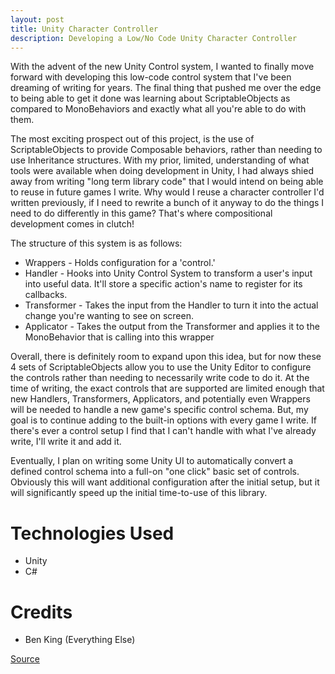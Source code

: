 ```yaml
---
layout: post
title: Unity Character Controller
description: Developing a Low/No Code Unity Character Controller
---
```

With the advent of the new Unity Control system, I wanted to finally move forward with developing this low-code control system that I've been dreaming of writing for years. The final thing that pushed me over the edge to being able to get it done was learning about ScriptableObjects as compared to MonoBehaviors and exactly what all you're able to do with them. 

The most exciting prospect out of this project, is the use of ScriptableObjects to provide Composable behaviors, rather than needing to use Inheritance structures. With my prior, limited, understanding of what tools were available when doing development in Unity, I had always shied away from writing "long term library code" that I would intend on being able to reuse in future games I write. Why would I reuse a character controller I'd written previously, if I need to rewrite a bunch of it anyway to do the things I need to do differently in this game? That's where compositional development comes in clutch!

The structure of this system is as follows:
* Wrappers - Holds configuration for a 'control.'
* Handler - Hooks into Unity Control System to transform a user's input into useful data. It'll store a specific action's name to register for its callbacks.
* Transformer - Takes the input from the Handler to turn it into the actual change you're wanting to see on screen. 
* Applicator - Takes the output from the Transformer and applies it to the MonoBehavior that is calling into this wrapper

Overall, there is definitely room to expand upon this idea, but for now these 4 sets of ScriptableObjects allow you to use the Unity Editor to configure the controls rather than needing to necessarily write code to do it. At the time of writing, the exact controls that are supported are limited enough that new Handlers, Transformers, Applicators, and potentially even Wrappers will be needed to handle a new game's specific control schema. But, my goal is to continue adding to the built-in options with every game I write. If there's ever a control setup I find that I can't handle with what I've already write, I'll write it and add it.

Eventually, I plan on writing some Unity UI to automatically convert a defined control schema into a full-on "one click" basic set of controls. Obviously this will want additional configuration after the initial setup, but it will significantly speed up the initial time-to-use of this library.


Technologies Used
=================

* Unity
* C#

Credits
=======

* Ben King (Everything Else)

[Source](https://github.com/exlted/Character_Controller)
